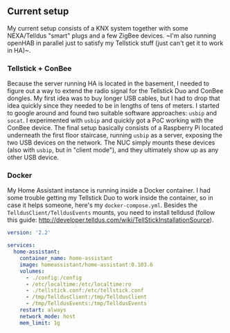 ## Current setup

My current setup consists of a KNX system together with some NEXA/Telldus "smart" plugs and a few ZigBee devices. ~I'm also running openHAB in parallel just to satisfy my Tellstick stuff (just can't get it to work in HA)~.

### Tellstick + ConBee

Because the server running HA is located in the basement, I needed to figure out a way to extend the radio signal for the Tellstick Duo and ConBee dongles. My first idea was to buy longer USB cables, but I had to drop that idea quickly since they needed to be in lengths of tens of meters. I started to google around and found two suitable software approaches: `usbip` and `socat`. I experimented with `usbip` and quickly got a PoC working with the ConBee device. The final setup basically consists of a Raspberry Pi located underneath the first floor staircase, running `usbip` as a server, exposing the two USB devices on the network. The NUC simply mounts these devices (also with `usbip`, but in "client mode"), and they ultimately show up as any other USB device.

### Docker

My Home Assistant instance is running inside a Docker container. I had some trouble getting my Tellstick Duo to work inside the container, so in case it helps someone, here's my `docker-compose.yml`. Besides the `TelldusClient/TelldusEvents` mounts, you need to install telldusd (follow this guide: http://developer.telldus.com/wiki/TellStickInstallationSource).

```yaml
version: '2.2'

services:
  home-assistant:
    container_name: home-assistant
    image: homeassistant/home-assistant:0.103.6
    volumes:
      - ./config:/config
      - /etc/localtime:/etc/localtime:ro
      - ./tellstick.conf:/etc/tellstick.conf
      - /tmp/TelldusClient:/tmp/TelldusClient
      - /tmp/TelldusEvents:/tmp/TelldusEvents
    restart: always
    network_mode: host
    mem_limit: 1g
```
